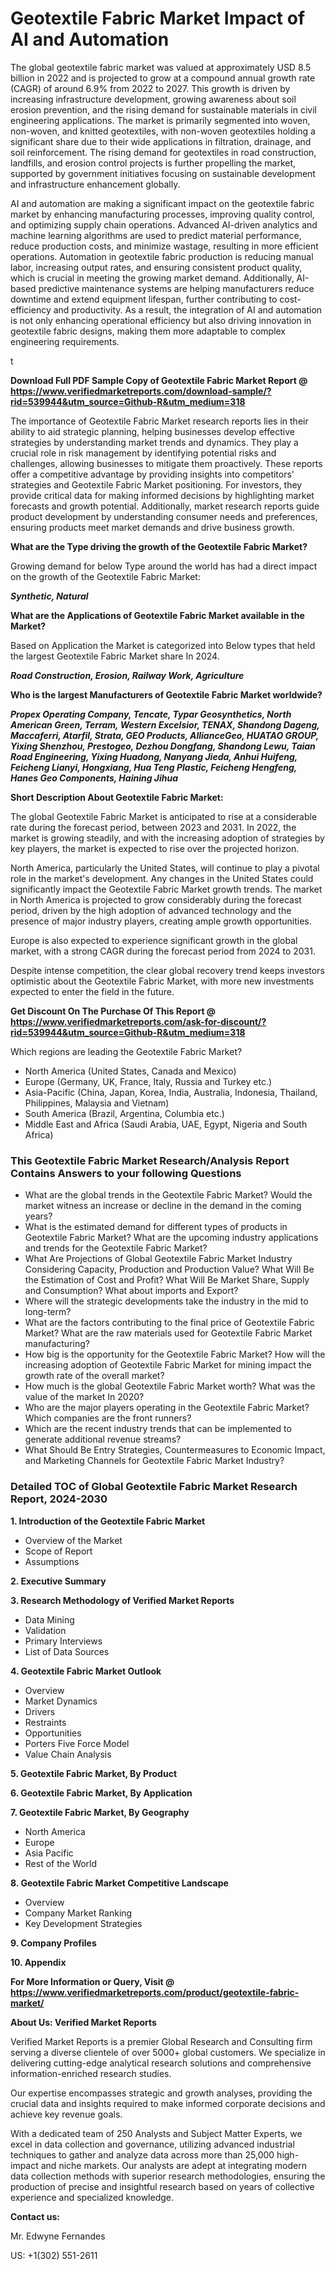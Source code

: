 <meta name="title" content="Global Geotextile Fabric Market Impact of AI and Automation"><meta name="description" content="The global geotextile fabric market was valued at approximately USD 8.5 billion in 2022 and is projected to grow at a compound annual growth rate (CAGR) of around 6.9%"><meta name="title" content="Geotextile Fabric Market Size, Share, Scope, Trends, Growth, Opportunities, Analysis, Forecast"><h1>Geotextile Fabric Market Impact of AI and Automation</h1><p>The global geotextile fabric market was valued at approximately USD 8.5 billion in 2022 and is projected to grow at a compound annual growth rate (CAGR) of around 6.9% from 2022 to 2027. This growth is driven by increasing infrastructure development, growing awareness about soil erosion prevention, and the rising demand for sustainable materials in civil engineering applications. The market is primarily segmented into woven, non-woven, and knitted geotextiles, with non-woven geotextiles holding a significant share due to their wide applications in filtration, drainage, and soil reinforcement. The rising demand for geotextiles in road construction, landfills, and erosion control projects is further propelling the market, supported by government initiatives focusing on sustainable development and infrastructure enhancement globally.</p><p>AI and automation are making a significant impact on the geotextile fabric market by enhancing manufacturing processes, improving quality control, and optimizing supply chain operations. Advanced AI-driven analytics and machine learning algorithms are used to predict material performance, reduce production costs, and minimize wastage, resulting in more efficient operations. Automation in geotextile fabric production is reducing manual labor, increasing output rates, and ensuring consistent product quality, which is crucial in meeting the growing market demand. Additionally, AI-based predictive maintenance systems are helping manufacturers reduce downtime and extend equipment lifespan, further contributing to cost-efficiency and productivity. As a result, the integration of AI and automation is not only enhancing operational efficiency but also driving innovation in geotextile fabric designs, making them more adaptable to complex engineering requirements.</p>t</p><p id="" class=""><strong>Download Full PDF Sample Copy of Geotextile Fabric Market Report @ <a href="https://www.verifiedmarketreports.com/download-sample/?rid=539944&utm_source=Github-R&utm_medium=318" target="_blank">https://www.verifiedmarketreports.com/download-sample/?rid=539944&utm_source=Github-R&utm_medium=318</a></strong></p><p>The importance of&nbsp;Geotextile Fabric Market research reports lies in their ability to aid strategic planning, helping businesses develop effective strategies by understanding market trends and dynamics. They play a crucial role in risk management by identifying potential risks and challenges, allowing businesses to mitigate them proactively. These reports offer a competitive advantage by providing insights into competitors' strategies and Geotextile Fabric Market positioning. For investors, they provide critical data for making informed decisions by highlighting market forecasts and growth potential. Additionally, market research reports guide product development by understanding consumer needs and preferences, ensuring products meet market demands and drive business growth.</p><p><strong>What are the&nbsp;Type driving the growth of the Geotextile Fabric Market?</strong></p><p id="" class="">Growing demand for below Type around the world has had a direct impact on the growth of the Geotextile Fabric Market:</p><em><strong>Synthetic, Natural</strong></em></p><strong>What are the&nbsp;Applications&nbsp;of Geotextile Fabric Market available in the Market?</strong></p><p id="" class="">Based on Application the Market is categorized into Below types that held the largest Geotextile Fabric Market share In 2024.</p><em><strong>Road Construction, Erosion, Railway Work, Agriculture</strong></em></p><strong>Who is the largest Manufacturers of Geotextile Fabric Market worldwide?</strong></p><p><em><strong>Propex Operating Company, Tencate, Typar Geosynthetics, North American Green, Terram, Western Excelsior, TENAX, Shandong Dageng, Maccaferri, Atarfil, Strata, GEO Products, AllianceGeo, HUATAO GROUP, Yixing Shenzhou, Prestogeo, Dezhou Dongfang, Shandong Lewu, Taian Road Engineering, Yixing Huadong, Nanyang Jieda, Anhui Huifeng, Feicheng Lianyi, Hongxiang, Hua Teng Plastic, Feicheng Hengfeng, Hanes Geo Components, Haining Jihua</strong></em></p><p id="" class=""><strong>Short Description About Geotextile Fabric Market:</strong></p><p>The global Geotextile Fabric Market is anticipated to rise at a considerable rate during the forecast period, between 2023 and 2031. In 2022, the market is growing steadily, and with the increasing adoption of strategies by key players, the market is expected to rise over the projected horizon.</p><p>North America, particularly the United States, will continue to play a pivotal role in the market's development. Any changes in the United States could significantly impact the Geotextile Fabric Market growth trends. The market in North America is projected to grow considerably during the forecast period, driven by the high adoption of advanced technology and the presence of major industry players, creating ample growth opportunities.</p><p>Europe is also expected to experience significant growth in the global market, with a strong CAGR during the forecast period from 2024 to 2031.</p><p>Despite intense competition, the clear global recovery trend keeps investors optimistic about the Geotextile Fabric Market, with more new investments expected to enter the field in the future.</p><p id="" class=""><strong>Get Discount On The Purchase Of This Report @ <a href="https://www.verifiedmarketreports.com/ask-for-discount/?rid=539944&utm_source=Github-R&utm_medium=318" target="_blank">https://www.verifiedmarketreports.com/ask-for-discount/?rid=539944&utm_source=Github-R&utm_medium=318</a></strong></p>Which regions are leading the Geotextile Fabric Market?</p><ul><li>North America (United States, Canada and Mexico)</li><li>Europe (Germany, UK, France, Italy, Russia and Turkey etc.)</li><li>Asia-Pacific (China, Japan, Korea, India, Australia, Indonesia, Thailand, Philippines, Malaysia and Vietnam)</li><li>South America (Brazil, Argentina, Columbia etc.)</li><li>Middle East and Africa (Saudi Arabia, UAE, Egypt, Nigeria and South Africa)</li></ul><h3 id="" class="">This Geotextile Fabric Market Research/Analysis Report Contains Answers to your following Questions</h3><ul><li>What are the global trends in the Geotextile Fabric Market? Would the market witness an increase or decline in the demand in the coming years?</li><li>What is the estimated demand for different types of products in Geotextile Fabric Market? What are the upcoming industry applications and trends for the Geotextile Fabric Market?</li><li>What Are Projections of Global Geotextile Fabric Market Industry Considering Capacity, Production and Production Value? What Will Be the Estimation of Cost and Profit? What Will Be Market Share, Supply and Consumption? What about imports and Export?</li><li>Where will the strategic developments take the industry in the mid to long-term?</li><li>What are the factors contributing to the final price of Geotextile Fabric Market? What are the raw materials used for Geotextile Fabric Market manufacturing?</li><li>How big is the opportunity for the Geotextile Fabric Market? How will the increasing adoption of Geotextile Fabric Market for mining impact the growth rate of the overall market?</li><li>How much is the global Geotextile Fabric Market worth? What was the value of the market In 2020?</li><li>Who are the major players operating in the Geotextile Fabric Market? Which companies are the front runners?</li><li>Which are the recent industry trends that can be implemented to generate additional revenue streams?</li><li>What Should Be Entry Strategies, Countermeasures to Economic Impact, and Marketing Channels for Geotextile Fabric Market Industry?</li></ul><h3 id="" class="">Detailed TOC of Global Geotextile Fabric Market Research Report, 2024-2030</h3><p id="" class=""><strong>1. Introduction of the Geotextile Fabric Market</strong></p><ul><li>Overview of the Market</li><li>Scope of Report</li><li>Assumptions</li></ul><p id="" class=""><strong>2. Executive Summary</strong></p><p id="" class=""><strong>3. Research Methodology of Verified Market Reports</strong></p><ul><li>Data Mining</li><li>Validation</li><li>Primary Interviews</li><li>List of Data Sources</li></ul><p id="" class=""><strong>4. Geotextile Fabric Market Outlook</strong></p><ul><li>Overview</li><li>Market Dynamics</li><li>Drivers</li><li>Restraints</li><li>Opportunities</li><li>Porters Five Force Model</li><li>Value Chain Analysis</li></ul><p id="" class=""><strong>5. Geotextile Fabric Market, By Product</strong></p><p id="" class=""><strong>6. Geotextile Fabric Market, By Application</strong></p><p id="" class=""><strong>7. Geotextile Fabric Market, By Geography</strong></p><ul><li>North America</li><li>Europe</li><li>Asia Pacific</li><li>Rest of the World</li></ul><p id="" class=""><strong>8. Geotextile Fabric Market Competitive Landscape</strong></p><ul><li>Overview</li><li>Company Market Ranking</li><li>Key Development Strategies</li></ul><p id="" class=""><strong>9. Company Profiles</strong></p><p id="" class=""><strong>10. Appendix</strong></p><p id="" class=""><strong>For More Information or Query, Visit @ <a href="https://www.verifiedmarketreports.com/product/geotextile-fabric-market/" target="_blank">https://www.verifiedmarketreports.com/product/geotextile-fabric-market/</a></strong></p><p id="" class=""><strong>About Us: Verified Market Reports</strong></p><p id="" class="">Verified Market Reports is a premier Global Research and Consulting firm serving a diverse clientele of over 5000+ global customers. We specialize in delivering cutting-edge analytical research solutions and comprehensive information-enriched research studies.</p><p id="" class="">Our expertise encompasses strategic and growth analyses, providing the crucial data and insights required to make informed corporate decisions and achieve key revenue goals.</p><p id="" class="">With a dedicated team of 250 Analysts and Subject Matter Experts, we excel in data collection and governance, utilizing advanced industrial techniques to gather and analyze data across more than 25,000 high-impact and niche markets. Our analysts are adept at integrating modern data collection methods with superior research methodologies, ensuring the production of precise and insightful research based on years of collective experience and specialized knowledge.</p><p id="" class=""><strong>Contact us:</strong></p><p id="" class="">Mr. Edwyne Fernandes</p><p id="" class="">US: +1(302) 551-2611</p>